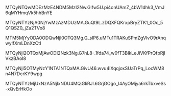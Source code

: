 MTQyNTQwMDEzMzE4NDM5MzI2Nw.Gifw5U.pi4onUAmZ_4bW1dhk3_VmJ6qMYHmqVk5hhBnYE

MTQyNTYzNjA0NjYwMzAzMDUzMA.GuQt9L.zDQXFQKrxpBryZTK1_0Oc_5Q1QSZ0_jZa2TVx8

MTM5MjYyODA0ODQwNjI0OTQ3Mg.G_slP6.uMTu1TRAKuSPmZgVlvO9rAnqwylfXmLDnXzCtI

MTQyNjI2OTQxMjAwODI2Nzk3Ng.G7nL8-.1fda74_w0fT3BIkLeJiVKfPrQfpRjIVkzBAoI8

MTQyNjI5OTMyNzY1NTA1NTQxMA.GivU46.wvu4lXqqjoxSUaTrPq_LocWM8n4N7DcrKY9wpg

MTQyNTYzMjUxNzA5NjIxNDU4MQ.GIiRJl.6GrjGOgo_l4AyOMjya6rkTbxveSs-xQvErHkOo
